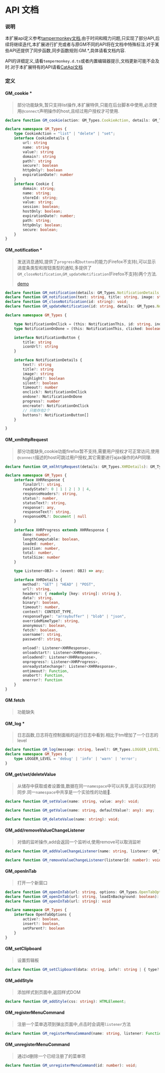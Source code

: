 # API 文档
### 说明

本扩展api定义参考[tampermonkey文档](https://www.tampermonkey.net/documentation.php),由于时间和精力问题,只实现了部分API,后续将继续迭代,本扩展进行扩充或者与原GM不同的API将在文档中特殊标注.对于某些API还提供了同步函数,同步函数规则:GM.*,具体请看文档内容.

API的详细定义,请看`tempermonkey.d.ts`或者内置编辑器提示,文档更新可能不会及时.对于本扩展特有的API请看[CatApi文档](cat-api.md)

### 定义


#### GM_cookie *

> 部分功能缺失,暂只支持list操作,本扩展特供,只能在后台脚本中使用,必须使用`@connect`声明操作的host,且经过用户授权才可使用.

```typescript
declare function GM_cookie(action: GM_Types.CookieAction, details: GM_Types.CookieDetails, ondone: (cookie: GM_Types.Cookie[] | any, error: any | undefined) => void): void;

declare namespace GM_Types {
    type CookieAction = "list" | "delete" | "set";
    interface CookieDetails {
        url: string
        name: string
        value?: string
        domain?: string
        path?: string
        secure?: boolean
        httpOnly?: boolean
        expirationDate?: number
    }
    interface Cookie {
        domain: string;
        name: string;
        storeId: string;
        value: string;
        session: boolean;
        hostOnly: boolean;
        expirationDate?: number;
        path: string;
        httpOnly: boolean;
        secure: boolean;
    }
}
```



#### GM_notification *

> 发送消息通知,提供了`progress`和`buttons`的能力(Firefox不支持),可以显示进度条类型和按钮类型的通知,多提供了`GM_closeNotification`,`GM_updateNotification`(Firefox不支持)两个方法.
>
> [demo](https://bbs.tampermonkey.net.cn/thread-403-1-1.html)



```typescript
declare function GM_notification(details: GM_Types.NotificationDetails, ondone: Function): void;
declare function GM_notification(text: string, title: string, image: string, onclick: Function): void;
declare function GM_closeNotification(id: string): void;
declare function GM_updateNotification(id: string, details: GM_Types.NotificationDetails): void;

declare namespace GM_Types {

    type NotificationOnClick = (this: NotificationThis, id: string, index?: number) => any;
    type NotificationOnDone = (this: NotificationThis, clicked: boolean, id: string) => any;

    interface NotificationButton {
        title: string
        iconUrl?: string
    }

    interface NotificationDetails {
        text?: string
        title?: string
        image?: string
        highlight?: boolean
        silent?: boolean
        timeout?: number
        onclick?: NotificationOnClick
        ondone?: NotificationOnDone
        progress?: number
        oncreate?: NotificationOnClick
        // 只能存在2个
        buttons?: NotificationButton[]
    }

}
```

#### GM_xmlhttpRequest

> 部分功能缺失,cookie功能firefox暂不支持,需要用户授权才可正常访问,使用`@connect`描述的host可跳过用户授权,其它需要进行ajax操作的API同理.

```typescript
declare function GM_xmlhttpRequest(details: GM_Types.XHRDetails): GM_Types.AbortHandle<void>;

declare namespace GM_Types {
    interface XHRResponse {
        finalUrl?: string,
        readyState?: 0 | 1 | 2 | 3 | 4,
        responseHeaders?: string,
        status?: number,
        statusText?: string,
        response?: any,
        responseText?: string,
        responseXML?: Document | null
    }

    interface XHRProgress extends XHRResponse {
        done: number,
        lengthComputable: boolean,
        loaded: number,
        position: number,
        total: number,
        totalSize: number
    }

    type Listener<OBJ> = (event: OBJ) => any;

    interface XHRDetails {
        method?: "GET" | "HEAD" | "POST",
        url?: string,
        headers?: { readonly [key: string]: string },
        data?: string,
        binary?: boolean,
        timeout?: number,
        context?: CONTEXT_TYPE,
        responseType?: "arraybuffer" | "blob" | "json",
        overrideMimeType?: string,
        anonymous?: boolean,
        fetch?: boolean,
        username?: string,
        password?: string,

        onload?: Listener<XHRResponse>,
        onloadstart?: Listener<XHRResponse>,
        onloadend?: Listener<XHRResponse>,
        onprogress?: Listener<XHRProgress>,
        onreadystatechange?: Listener<XHRResponse>,
        ontimeout?: Function,
        onabort?: Function,
        onerror?: Function
    }
}
```

#### GM.fetch

> 功能缺失



#### GM_log *
> 日志函数,日志将在控制面板的运行日志中看到.相比于tm增加了一个日志的level

```typescript
declare function GM_log(message: string, level?: GM_Types.LOGGER_LEVEL): any;
declare namespace GM_Types {
    type LOGGER_LEVEL = 'debug' | 'info' | 'warn' | 'error';
}
```

#### GM_get/set/deleteValue
> 从储存中获取或者设置值,数据在同一`namespace`中可以共享,且可以实时的同步.同一`namespace`中共享是一个实验性的功能🧪.

```ts
declare function GM_setValue(name: string, value: any): void;

declare function GM_getValue(name: string, defaultValue?: any): any;

declare function GM_deleteValue(name: string): void;
```

#### GM_add/removeValueChangeListener
> 对值的监听操作,add会返回一个监听id,使用remove可以取消监听

```ts
declare function GM_addValueChangeListener(name: string, listener: GM_Types.ValueChangeListener): number;

declare function GM_removeValueChangeListener(listenerId: number): void;
```

#### GM_openInTab
> 打开一个新窗口

```ts
declare function GM_openInTab(url: string, options: GM_Types.OpenTabOptions): void;
declare function GM_openInTab(url: string, loadInBackground: boolean): void;
declare function GM_openInTab(url: string): void

declare namespace GM_Types {
    interface OpenTabOptions {
        active?: boolean,
        insert?: boolean,
        setParent?: boolean
    }
}
```

#### GM_setClipboard
> 设置剪辑板

```ts
declare function GM_setClipboard(data: string, info?: string | { type?: string, minetype?: string }): void;
```

#### GM_addStyle
> 添加样式到页面中,返回样式DOM

```ts
declare function GM_addStyle(css: string): HTMLElement;
```

#### GM_registerMenuCommand
> 注册一个菜单选项到弹出页面中,点击时会调用`listener`方法

```ts
declare function GM_registerMenuCommand(name: string, listener: Function, accessKey?: string): number;
```

#### GM_unregisterMenuCommand
> 通过id删除一个已经注册了的菜单项

```ts
declare function GM_unregisterMenuCommand(id: number): void;
```

